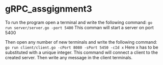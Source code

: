 # gRPC_assgignment3
To run the program open a terminal and write the following command: 
`go run server/server.go -port 5400`
This comman will start a server on port 5400

Then open any number of new terminals and write the following command: 
`go run client/client.go -cPort 8080 -sPort 5450 -cId x`
Here x has to be substituted with a unique integer. This command will connect a client to the created server.
Then write any message in the client terminals.
